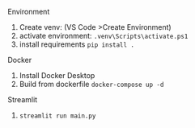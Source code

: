 Environment
1. Create venv: (VS Code >Create Environment)
2. activate environment: `.venv\Scripts\activate.ps1`
3. install requirements `pip install .`

Docker
1. Install Docker Desktop
2. Build from dockerfile `docker-compose up -d`

Streamlit
1. `streamlit run main.py`